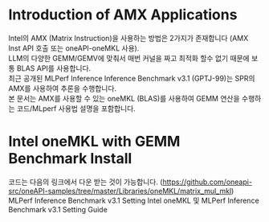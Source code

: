 # Introduction of AMX Applications
Intel의 AMX (Matrix Instruction)을 사용하는 방법은 2가지가 존재합니다 (AMX Inst API 호출 또는 oneAPI-oneMKL 사용).  
LLM의 다양한 GEMM/GEMV에 맞춰서 매번 커널을 짜고 최적화 할수 없기 때문에 보통 BLAS API를 사용합니다.  
최근 공개된 MLPerf Inference Inference Benchmark v3.1 (GPTJ-99)는 SPR의 AMX를 사용하여 추론을 수행합니다.  
본 문서는 AMX를 사용할 수 있는 oneMKL (BLAS)를 사용하여 GEMM 연산을 수행하는 코드/MLperf 사용법 설명을 포함합니다.    

# Intel oneMKL with GEMM Benchmark Install
코드는 다음의 링크에서 다운 받는 것이 가능합니다. 
(https://github.com/oneapi-src/oneAPI-samples/tree/master/Libraries/oneMKL/matrix_mul_mkl)  
MLPerf Inference Benchmark v3.1 Setting
Intel oneMKL 및 MLPerf Inference Benchmark v3.1 Setting Guide
